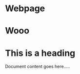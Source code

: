 # Webpage
# Wooo 
<!DOCTYPE html>

<html>

   <head>
      <title>This is document title</title>
   </head>

   <body>
      <h1>This is a heading</h1>
      <p>Document content goes here.....</p>
   </body>

</html>
